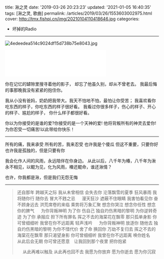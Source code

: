 title: 湫之灵
date: '2019-03-26 20:23:23'
updated: '2021-01-05 16:40:35'
tags: [湫之灵, 歌曲]
permalink: /articles/2019/03/26/1553603002975.html
cover: http://tmx.fishpi.cn/img/20210104110418646.jpg
categories: 
- 坏掉的Radio
---
![4edeedea514c9024df15d738b75e8043.jpg](http://tmx.fishpi.cn/img/20210104110418646.jpg)

<iframe frameborder="no" border="0" marginwidth="0" marginheight="0" width=330 height=86 src="//music.163.com/outchain/player?type=2&id=546579182&auto=1&height=66"></iframe>

你在记忆的罅隙里搜寻着他的影子，
却忘了他虽久别，却从不曾老去。
我最后悔的事那晚我没有紧紧的抱住你。

我从小没有爸妈，奶奶把我带大。我天不怕地不怕，最怕让你受苦；
我喜欢看你吃东西的样子，你吃东西的样子很好看。
我看过你很多样子，伤心的样子、开心的样子、尴尬的样子，
你什么样子都很好看。

你以为你接受的是谁的爱?你接受的是一个天神的爱!
他将背叛所有的神灵去爱你!为你忍受一切痛苦!以此带给你快乐！

---

所有的痛，我来承受
所有的苦，我来忍受
也许我是个傻瓜
但这不重要，只要你好
也许我是孤独的，但是只要有你

我会化作人间的风雨，永远陪伴在你身边。
从此以后，八千年为椿，八千年为湫
永不相见，以鲲为见，化为风雨，椿还鲲命，谁还湫情？

也许，你我都是湫，但是我们无怨无悔

---

> 还自那年 跨越天之际
> 我从未曾相信 会失去你
> 沦落飘雪的夏季
> 狂风暴雨
> 我将随你行 随你去
> 冒大不韪之忌
> &emsp;
> 漫天狂沙 遮蔽不住眼睛
> 我害怕看见你 奋不顾身远去
> 洪荒席卷的来临
> 乘势将万象汇聚
> 想念你哭泣 想念你任性
> 想念你的脾气
> &emsp;
> 为你背叛神明 为了你 伤自己
> 独自灼伤黑暗的黎明
> 为你逆转奇迹 为了你 承报应
> 担下所有罪名
> 挥之不去的海棠花在飘零
> 那只孤单身影
> 你可曾细细听 我曾在你不远距离
> 轻声浅吟
> &emsp;
> 为你背叛神明 放逐你 随他去
> 独自灼伤黑暗的黎明
> 为你不惜代价 舍了命 换回你
> 万劫不复归去
> 挥之不去的海棠花在飘零
> 那只渴望身影
> 你可曾细细听 我曾在你不远距离
> 唤你姓名
> &emsp;
> 从此后会无期
> 你可曾还愿意　让我回到那个夜里
> 把你抱紧
> 
> &emsp;
> 从此再难以触及
> 从此再也回不去
> 我愿为你放弃 愿为你逝去 愿为你沉寂


